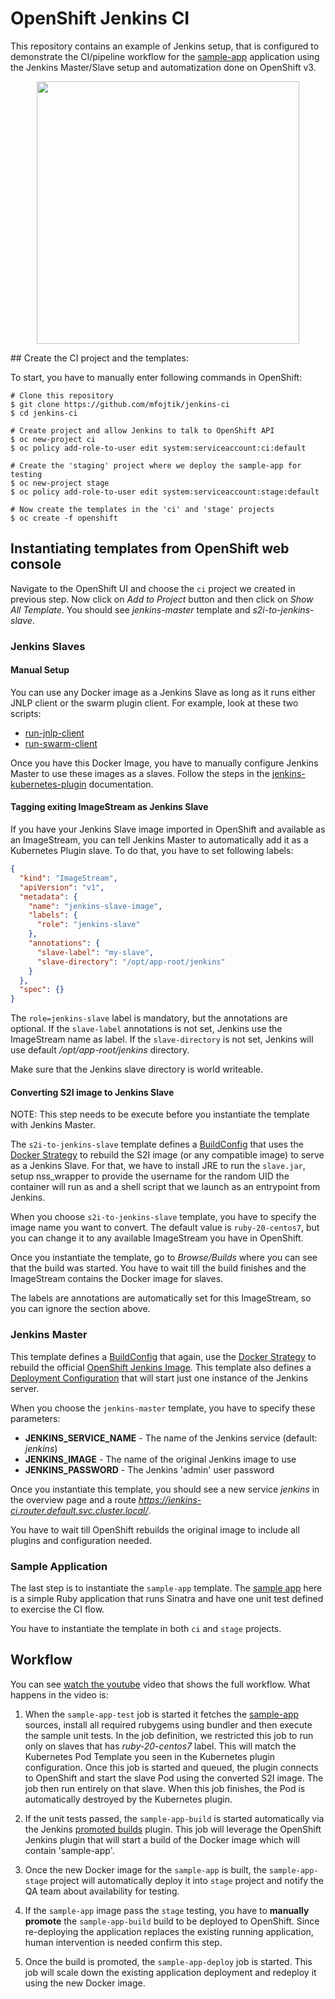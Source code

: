 # OpenShift Jenkins CI

This repository contains an example of Jenkins setup, that is configured to
demonstrate the CI/pipeline workflow for the [sample-app](sample-app) application
using the Jenkins Master/Slave setup and automatization done on OpenShift v3.

<p align="center">
<img width="420" src="https://raw.githubusercontent.com/mfojtik/jenkins-ci/master/jenkins-flow.png"/>
</p>
## Create the CI project and the templates:

To start, you have to manually enter following commands in OpenShift:

```console
# Clone this repository
$ git clone https://github.com/mfojtik/jenkins-ci
$ cd jenkins-ci

# Create project and allow Jenkins to talk to OpenShift API
$ oc new-project ci
$ oc policy add-role-to-user edit system:serviceaccount:ci:default

# Create the 'staging' project where we deploy the sample-app for testing
$ oc new-project stage
$ oc policy add-role-to-user edit system:serviceaccount:stage:default

# Now create the templates in the 'ci' and 'stage' projects
$ oc create -f openshift
```

## Instantiating templates from OpenShift web console

Navigate to the OpenShift UI and choose the `ci` project we created in previous
step. Now click on *Add to Project* button and then click on *Show All
Template*. You should see *jenkins-master* template and *s2i-to-jenkins-slave*.

### Jenkins Slaves

#### Manual Setup

You can use any Docker image as a Jenkins Slave as long as it runs either JNLP
client or the swarm plugin client. For example, look at these two scripts:

* [run-jnlp-client](https://github.com/mfojtik/jenkins-ci/blob/master/jenkins-slave/contrib/openshift/run-jnlp-client)
* [run-swarm-client](https://github.com/mfojtik/jenkins-ci/blob/master/jenkins-slave/contrib/openshift/run-swarm-client)

Once you have this Docker Image, you have to manually configure Jenkins Master
to use these images as a slaves. Follow the steps in the
[jenkins-kubernetes-plugin](https://github.com/jenkinsci/kubernetes-plugin#running-in-kubernetes-google-container-engine)
documentation.

#### Tagging exiting ImageStream as Jenkins Slave

If you have your Jenkins Slave image imported in OpenShift and available as an
ImageStream, you can tell Jenkins Master to automatically add it as a Kubernetes
Plugin slave. To do that, you have to set following labels:

```json
{
  "kind": "ImageStream",
  "apiVersion": "v1",
  "metadata": {
    "name": "jenkins-slave-image",
    "labels": {
      "role": "jenkins-slave"
    },
    "annotations": {
      "slave-label": "my-slave",
      "slave-directory": "/opt/app-root/jenkins"
    }
  },
  "spec": {}
}
```

The `role=jenkins-slave` label is mandatory, but the annotations are optional.
If the `slave-label` annotations is not set, Jenkins use the ImageStream name as
label. If the `slave-directory` is not set, Jenkins will use default
*/opt/app-root/jenkins* directory.

Make sure that the Jenkins slave directory is world writeable.

#### Converting S2I image to Jenkins Slave

NOTE: This step needs to be execute before you instantiate the template with Jenkins
Master.

The `s2i-to-jenkins-slave` template defines a
[BuildConfig](https://docs.openshift.org/latest/dev_guide/builds.html#defining-a-buildconfig)
that uses the [Docker
Strategy](https://docs.openshift.org/latest/dev_guide/builds.html#docker-strategy-options)
to rebuild the S2I image (or any compatible image) to serve as a Jenkins Slave.
For that, we have to install JRE to run the `slave.jar`, setup nss_wrapper to
provide the username for the random UID the container will run as and a shell
script that we launch as an entrypoint from Jenkins.

When you choose `s2i-to-jenkins-slave` template, you have to specify the image
name you want to convert. The default value is `ruby-20-centos7`, but you can
change it to any available ImageStream you have in OpenShift.

Once you instantiate the template, go to *Browse/Builds* where you can see that
the build was started. You have to wait till the build finishes and the
ImageStream contains the Docker image for slaves.

The labels are annotations are automatically set for this ImageStream, so you
can ignore the section above.

### Jenkins Master

This template defines a
[BuildConfig](https://docs.openshift.org/latest/dev_guide/builds.html#defining-a-buildconfig)
that again, use the [Docker
Strategy](https://docs.openshift.org/latest/dev_guide/builds.html#docker-strategy-options)
to rebuild the official [OpenShift Jenkins Image](https://github.com/openshift/jenkins).
This template also defines a [Deployment Configuration](https://docs.openshift.org/latest/dev_guide/deployments.html#creating-a-deployment-configuration) that will start just one instance
of the Jenkins server.

When you choose the `jenkins-master` template, you have to specify these parameters:

* **JENKINS_SERVICE_NAME** - The name of the Jenkins service (default: *jenkins*)
* **JENKINS_IMAGE** - The name of the original Jenkins image to use
* **JENKINS_PASSWORD** - The Jenkins 'admin' user password

Once you instantiate this template, you should see a new service *jenkins* in
the overview page and a route *https://jenkins-ci.router.default.svc.cluster.local/*.

You have to wait till OpenShift rebuilds the original image to include all
plugins and configuration needed.

### Sample Application

The last step is to instantiate the `sample-app` template. The [sample
app](sample-app) here is a simple Ruby application
that runs Sinatra and have one unit test defined to exercise the CI flow.

You have to instantiate the template in both `ci` and `stage` projects.

## Workflow

You can see [watch the youtube](https://www.youtube.com/watch?v=HsdmSaz1zhs)
video that shows the full workflow. What happens in the video is:

1. When the `sample-app-test` job is started it fetches the [sample-app](sample-app) sources,
   install all required rubygems using bundler and then execute the sample unit tests.
   In the job definition, we restricted this job to run only on slaves that has
   *ruby-20-centos7* label. This will match the Kubernetes Pod Template you seen
   in the Kubernetes plugin configuration. Once this job is started and queued,
   the plugin connects to OpenShift and start the slave Pod using the converted
   S2I image. The job then run entirely on that slave.
   When this job finishes, the Pod is automatically destroyed by the Kubernetes
   plugin.

2. If the unit tests passed, the `sample-app-build` is started automatically via
   the Jenkins [promoted builds](https://wiki.jenkins-ci.org/display/JENKINS/Promoted+Builds+Plugin)
   plugin. This job will leverage the OpenShift Jenkins plugin that will start a
   build of the Docker image which will contain 'sample-app'.

3. Once the new Docker image for the `sample-app` is built, the
   `sample-app-stage` project will automatically deploy it into `stage` project
   and notify the QA team about availability for testing.

3. If the `sample-app` image pass the `stage` testing, you have to **manually
   promote** the `sample-app-build` build to be deployed to OpenShift. Since
   re-deploying the application replaces the existing running application, human
   intervention is needed confirm this step.

4. Once the build is promoted, the `sample-app-deploy` job is started. This job
   will scale down the existing application deployment and redeploy it using the
   new Docker image.
